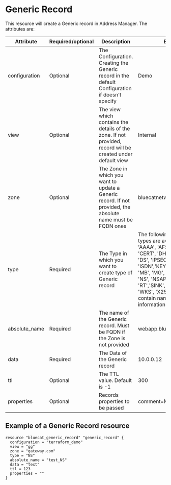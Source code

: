 # Generic Record
This resource will create a Generic record in Address Manager. The attributes are:

| Attribute | Required/optional | Description | Example |
| --- | --- | --- | --- |
| configuration | Optional | The Configuration. Creating the Generic record in the default Configuration if doesn't specify | Demo |
| view | Optional | The view which contains the details of the zone. If not provided, record will be created under default view | Internal |
| zone | Optional | The Zone in which you want to update a Generic record. If not provided, the absolute name must be FQDN ones | bluecatnetworks.com |
| type | Required | The Type in which you want to create type of Generic record | The following generic record types are available: A6', 'AAAA', 'AFSDB', 'APL', 'CERT', 'DHCID', 'DNAME', 'DS', 'IPSECKEY', 'ISDN','KEY', 'KX', 'LOC', 'MB', 'MG', 'MINFO', 'MR', 'NS', 'NSAP', 'PTR', 'PX', 'RP', 'RT','SINK', 'SPF', 'SSHFP', 'WKS', 'X25'. These records contain name, type, and value information |
| absolute_name | Required | The name of the Generic record. Must be FQDN if the Zone is not provided | webapp.bluecatnetworks.com |
| data | Required | The Data of the Generic record | 10.0.0.12 |
| ttl | Optional | The TTL value. Default is -1  | 300 |
| properties | Optional | Records properties to be passed | comment=My comments |

## Example of a Generic Record resource

    resource "bluecat_generic_record" "generic_record" {
      configuration = "terraform_demo"
      view = "gg"
      zone = "gateway.com"
      type = "NS"
      absolute_name = "test_NS"
      data = "text"
      ttl = 123
      properties = ""
    }